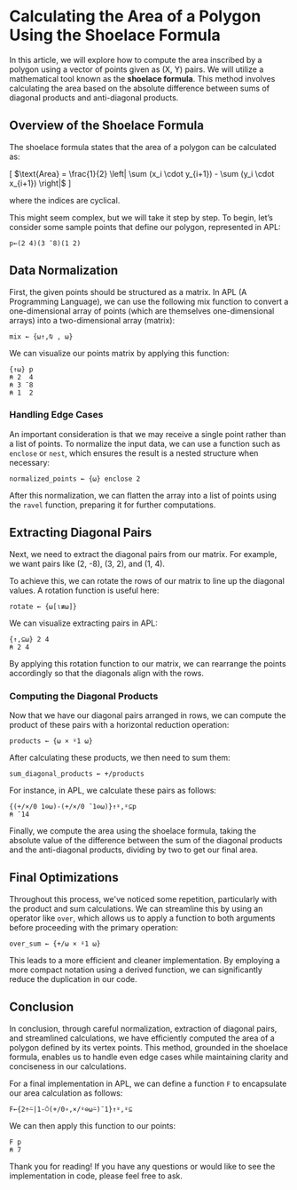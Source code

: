 
# Calculating the Area of a Polygon Using the Shoelace Formula

In this article, we will explore how to compute the area inscribed by a polygon using a vector of points given as (X, Y) pairs. We will utilize a mathematical tool known as the **shoelace formula**. This method involves calculating the area based on the absolute difference between sums of diagonal products and anti-diagonal products.

## Overview of the Shoelace Formula

The shoelace formula states that the area of a polygon can be calculated as:

\[ $\text{Area} = \frac{1}{2} \left| \sum (x_i \cdot y_{i+1}) - \sum (y_i \cdot x_{i+1}) \right|$ \]

where the indices are cyclical.

This might seem complex, but we will take it step by step. To begin, let’s consider some sample points that define our polygon, represented in APL:

```apl
p←(2 4)(3 ¯8)(1 2)
```

## Data Normalization

First, the given points should be structured as a matrix. In APL (A Programming Language), we can use the following mix function to convert a one-dimensional array of points (which are themselves one-dimensional arrays) into a two-dimensional array (matrix):

```apl
mix ← {⍵↑,⍉ , ⍵}
```

We can visualize our points matrix by applying this function:

```apl
{↑⍵} p
⍝ 2  4
⍝ 3 ¯8
⍝ 1  2
```

### Handling Edge Cases

An important consideration is that we may receive a single point rather than a list of points. To normalize the input data, we can use a function such as `enclose` or `nest`, which ensures the result is a nested structure when necessary:

```apl
normalized_points ← {⍵} enclose 2
```

After this normalization, we can flatten the array into a list of points using the `ravel` function, preparing it for further computations.

## Extracting Diagonal Pairs

Next, we need to extract the diagonal pairs from our matrix. For example, we want pairs like (2, -8), (3, 2), and (1, 4). 

To achieve this, we can rotate the rows of our matrix to line up the diagonal values. A rotation function is useful here:

```apl
rotate ← {⍵[⍳≢⍵]}
```

We can visualize extracting pairs in APL:

```apl
{↑,⊆⍵} 2 4
⍝ 2 4
```

By applying this rotation function to our matrix, we can rearrange the points accordingly so that the diagonals align with the rows.

### Computing the Diagonal Products

Now that we have our diagonal pairs arranged in rows, we can compute the product of these pairs with a horizontal reduction operation:

```apl
products ← {⍵ × ⍤1 ⍵}
```

After calculating these products, we then need to sum them:

```apl
sum_diagonal_products ← +/products
```

For instance, in APL, we calculate these pairs as follows:

```apl
{(+/×/0 1⊖⍵)-(+/×/0 ¯1⊖⍵)}↑⍤,⍤⊆p
⍝ ¯14
```

Finally, we compute the area using the shoelace formula, taking the absolute value of the difference between the sum of the diagonal products and the anti-diagonal products, dividing by two to get our final area.

## Final Optimizations

Throughout this process, we've noticed some repetition, particularly with the product and sum calculations. We can streamline this by using an operator like `over`, which allows us to apply a function to both arguments before proceeding with the primary operation:

```apl
over_sum ← {+/⍵ × ⍤1 ⍵}
```

This leads to a more efficient and cleaner implementation. By employing a more compact notation using a derived function, we can significantly reduce the duplication in our code.

## Conclusion

In conclusion, through careful normalization, extraction of diagonal pairs, and streamlined calculations, we have efficiently computed the area of a polygon defined by its vertex points. This method, grounded in the shoelace formula, enables us to handle even edge cases while maintaining clarity and conciseness in our calculations.

For a final implementation in APL, we can define a function `F` to encapsulate our area calculation as follows:

```apl
F←{2÷⍨|1-⍥(+/0∘,×/⍤⊖⍵⍨)¯1}↑⍤,⍤⊆
```

We can then apply this function to our points:

```apl
F p
⍝ 7
```

Thank you for reading! If you have any questions or would like to see the implementation in code, please feel free to ask.
